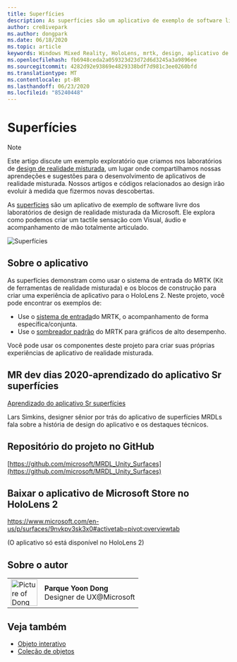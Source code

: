 ```yaml
---
title: Superfícies
description: As superfícies são um aplicativo de exemplo de software livre dos laboratórios de design de realidade misturada da Microsoft. Ele explora como podemos criar um tactile sensação com Visual, áudio e acompanhamento de mão totalmente articulado.
author: cre8ivepark
ms.author: dongpark
ms.date: 06/18/2020
ms.topic: article
keywords: Windows Mixed Reality, HoloLens, mrtk, design, aplicativo de exemplo, controles
ms.openlocfilehash: fb6948ceda2a059323d23d72d6d3245a3a9896ee
ms.sourcegitcommit: 4282d92e93869e4829338bdf7d981c3ee0260bfd
ms.translationtype: MT
ms.contentlocale: pt-BR
ms.lasthandoff: 06/23/2020
ms.locfileid: "85240448"
---
```

# <a name="surfaces"></a>Superfícies

>[!NOTE]
>Este artigo discute um exemplo exploratório que criamos nos laboratórios de [design de realidade misturada](https://github.com/Microsoft/MRDesignLabs_Unity), um lugar onde compartilhamos nossas aprendeções e sugestões para o desenvolvimento de aplicativos de realidade misturada. Nossos artigos e códigos relacionados ao design irão evoluir à medida que fizermos novas descobertas.

As [superfícies](https://github.com/microsoft/MRDL_Unity_Surfaces) são um aplicativo de exemplo de software livre dos laboratórios de design de realidade misturada da Microsoft. Ele explora como podemos criar um tactile sensação com Visual, áudio e acompanhamento de mão totalmente articulado.

![Superfícies](images/MRDL_Surfaces_1.jpg)

## <a name="about-the-app"></a>Sobre o aplicativo
As superfícies demonstram como usar o sistema de entrada do MRTK (Kit de ferramentas de realidade misturada) e os blocos de construção para criar uma experiência de aplicativo para o HoloLens 2. Neste projeto, você pode encontrar os exemplos de:
- Use o [sistema de entrada](https://microsoft.github.io/MixedRealityToolkit-Unity/Documentation/Input/Overview.html)do MRTK, o acompanhamento de forma específica/conjunta.
- Use o [sombreador padrão](https://microsoft.github.io/MixedRealityToolkit-Unity/Documentation/README_MRTKStandardShader.html) do MRTK para gráficos de alto desempenho.

Você pode usar os componentes deste projeto para criar suas próprias experiências de aplicativo de realidade misturada.

## <a name="mr-dev-days-2020---learnings-from-the-mr-surfaces-app"></a>MR dev dias 2020-aprendizado do aplicativo Sr superfícies
[Aprendizado do aplicativo Sr superfícies](https://channel9.msdn.com/Shows/Docs-Mixed-Reality/Learnings-from-the-MR-Surfaces-App)

Lars Simkins, designer sênior por trás do aplicativo de superfícies MRDLs fala sobre a história de design do aplicativo e os destaques técnicos.

## <a name="project-repository-on-github"></a>Repositório do projeto no GitHub
[https://github.com/microsoft/MRDL_Unity_Surfaces](https://github.com/microsoft/MRDL_Unity_Surfaces)

## <a name="download-app-from-microsoft-store-in-hololens-2"></a>Baixar o aplicativo de Microsoft Store no HoloLens 2
https://www.microsoft.com/en-us/p/surfaces/9nvkpv3sk3x0#activetab=pivot:overviewtab

(O aplicativo só está disponível no HoloLens 2)

## <a name="about-the-author"></a>Sobre o autor

<table style="border-collapse:collapse" padding-left="0px">
<tr>
<td style="border-style: none" width="60px"><img alt="Picture of Dong Yoon Park" width="60" height="60" src="images/dongyoonpark.jpg"></td>
<td style="border-style: none"><b>Parque Yoon Dong</b><br>Designer de UX@Microsoft</td>
</tr>
</table>

## <a name="see-also"></a>Veja também

* [Objeto interativo](interactable-object.md)
* [Coleção de objetos](object-collection.md)
